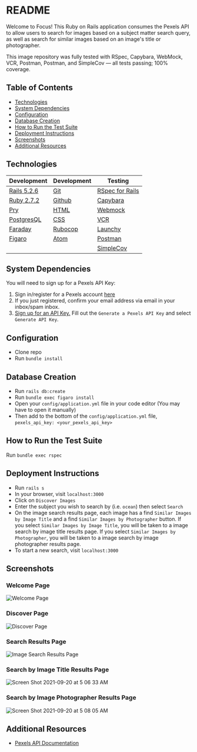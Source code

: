 # README

Welcome to Focus! This Ruby on Rails application consumes the Pexels API to allow users to search for images based on a subject matter search query, as well as search for similar images based on an image's title or photographer.

This image repository was fully tested with RSpec, Capybara, WebMock, VCR, Postman, Postman, and SimpleCov — all tests passing; 100% coverage.

## Table of Contents
- [Technologies](#technologies)
- [System Dependencies](#system-dependencies)
- [Configuration](#configuration)
- [Database Creation](#database-creation)
- [How to Run the Test Suite](#how-to-run-the-test-suite)
- [Deployment Instructions](#deployment-instructions)
- [Screenshots](#screenshots)
- [Additional Resources](#additional-resources)

## Technologies
|Development|Development|Testing
|--- |--- |--- |
|[Rails 5.2.6](https://rubygems.org/gems/rails/versions/5.2.6)|[Git](https://git-scm.com/book/en/v2/Getting-Started-First-Time-Git-Setup)|[RSpec for Rails](https://github.com/rspec/rspec-rails)
|[Ruby 2.7.2](https://www.ruby-lang.org/en/downloads/)|[Github](https://desktop.github.com/)|[Capybara](https://github.com/teamcapybara/capybara)
|[Pry](https://rubygems.org/gems/pry/versions/0.10.3)|[HTML](https://developer.mozilla.org/en-US/docs/Web/HTML)|[Webmock](https://github.com/bblimke/webmock)
|[PostgresQL](https://www.postgresql.org/)|[CSS](https://developer.mozilla.org/en-US/docs/Web/CSS)|[VCR](https://github.com/vcr/vcr)
|[Faraday](https://github.com/lostisland/faraday)|[Rubocop](https://rubygems.org/gems/rubocop/versions/0.39.0)|[Launchy](https://rubygems.org/gems/launchy/versions/2.4.3)
|[Figaro](https://github.com/laserlemon/figaro)|[Atom](https://atom.io/)|[Postman](https://www.postman.com/product/rest-client/)
|||[SimpleCov](https://rubygems.org/gems/simplecov/versions/0.12.0)

## System Dependencies
You will need to sign up for a Pexels API Key:
1. Sign in/register for a Pexels account [here](https://www.pexels.com/join/)
2. If you just registered, confirm your email address via email in your inbox/spam inbox.
3. [Sign up for an API Key.](https://www.pexels.com/api/new/) Fill out the `Generate a Pexels API Key` and select `Generate API Key`.

## Configuration
- Clone repo
- Run `bundle install`

## Database Creation
- Run `rails db:create`
- Run `bundle exec figaro install`
- Open your `config/application.yml` file in your code editor (You may have to open it manually)
- Then add to the bottom of the `config/application.yml` file, `pexels_api_key: <your_pexels_api_key>`

<!-- * Database initialization -->

## How to Run the Test Suite
Run `bundle exec rspec`

<!-- * Services (job queues, cache servers, search engines, etc.) -->

## Deployment Instructions
- Run `rails s`
- In your browser, visit `localhost:3000`
- Click on `Discover Images`
- Enter the subject you wish to search by (i.e. `ocean`) then select `Search`
- On the image search results page, each image has a find `Similar Images by Image Title` and a find `Similar Images by Photographer` button. If you select `Similar Images by Image Title`, you will be taken to a image search by image title results page. If you select `Similar Images by Photographer`, you will be taken to a image search by image photographer results page.
- To start a new search, visit `localhost:3000`

## Screenshots
### Welcome Page
![Welcome Page](https://user-images.githubusercontent.com/81220681/133979222-e1d6ee89-053f-4ae9-aa97-d22dd9f4e42c.png)
### Discover Page
![Discover Page](https://user-images.githubusercontent.com/81220681/133979225-a17c90e4-6b7c-45b5-bd57-f9bdc16c654b.png)
### Search Results Page
![Image Search Results Page](https://user-images.githubusercontent.com/81220681/133979226-1f8f8523-a57c-4200-82ac-caaad6600b9e.png)
### Search by Image Title Results Page
![Screen Shot 2021-09-20 at 5 06 33 AM](https://user-images.githubusercontent.com/81220681/133979229-124be14e-4a62-47b2-9e4b-316a04b82a74.png)
### Search by Image Photographer Results Page
![Screen Shot 2021-09-20 at 5 08 05 AM](https://user-images.githubusercontent.com/81220681/133979233-7f91525f-707b-4114-a888-692720506011.png)

## Additional Resources
- [Pexels API Documentation](https://www.pexels.com/api/documentation/)
